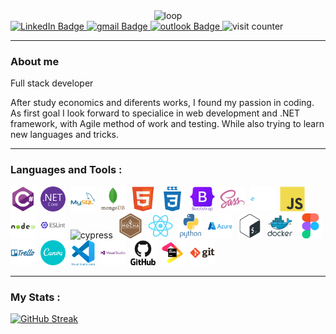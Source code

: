<div id="header" align='center'>
   <image src="https://2.bp.blogspot.com/-doC7QrLG408/VReRDZc3xMI/AAAAAAAAAO4/ANGgmLcmqdw/s1600/tumblr_mfadnnbR2H1qevo4io1_500.gif" alt="loop">
</div>

<div id="badges">
  <a href="https://www.linkedin.com/in/maximiliano-barrientos-nunez-964b03a7/">
    <img src="https://img.shields.io/badge/LinkedIn-blue??style=plastic&logo=LinkedIn&logoColor=white" alt="LinkedIn Badge"/>
  </a>
  <a href="mailto: elbodysathba@gmail.com">
    <img src="https://img.shields.io/badge/Gmail-D14836?style=plastic&logo=gmail&logoColor=white" alt="gmail Badge"/>
  </a>
  <a href="mailto: maximilianobarrientos@msn.com">
    <img src="https://img.shields.io/badge/Microsoft_Outlook-0078D4?style=plastic&logo=microsoft-outlook&logoColor=white" alt="outlook Badge"/>
  </a>
  <img src="https://komarev.com/ghpvc/?username=mabanu&style=flat-square&color=blue" alt="visit counter"/>
</div>

---

### About me

Full stack developer

After study economics and diferents works, I found my passion in coding.
As first goal I look forward to specialice in web development and .NET framework, with Agile method of work and testing. While also trying to learn new languages and tricks.

---

### Languages and Tools :

<div>
   <img src="https://github.com/devicons/devicon/blob/master/icons/csharp/csharp-original.svg" title="csharp" alt="csharp" width="40" height="40"/>&nbsp;
   <img src="https://github.com/devicons/devicon/blob/master/icons/dotnetcore/dotnetcore-original.svg" title="dotnet" alt="dotnet" width="40" height="40"/>&nbsp;
   <img src="https://github.com/devicons/devicon/blob/master/icons/mysql/mysql-original-wordmark.svg" title="MySQL"  alt="MySQL" width="40" height="40"/>&nbsp;
   <img src="https://github.com/devicons/devicon/blob/master/icons/mongodb/mongodb-original-wordmark.svg" title="mongodb" alt="mongodb" width="40" height="40"/>&nbsp;
   <img src="https://github.com/devicons/devicon/blob/master/icons/html5/html5-original.svg" title="HTML5" alt="HTML" width="40" height="40"/>&nbsp;
   <img src="https://github.com/devicons/devicon/blob/master/icons/css3/css3-plain-wordmark.svg"  title="CSS3" alt="CSS" width="40" height="40"/>&nbsp;
   <img src="https://github.com/devicons/devicon/blob/master/icons/bootstrap/bootstrap-original-wordmark.svg" title="bootstrap" alt="bootstrap" width="40" height="40"/>&nbsp;
  <img src="https://github.com/devicons/devicon/blob/master/icons/sass/sass-original.svg" title="sass" alt="sass" width="40" height="40"/>&nbsp;
  <img src="https://github.com/devicons/devicon/blob/master/icons/tailwindcss/tailwindcss-original-wordmark.svg" title="tailwindcss" alt="tailwindcss" width="40" height="40"/>&nbsp;
  <img src="https://github.com/devicons/devicon/blob/master/icons/javascript/javascript-original.svg" title="JavaScript" alt="JavaScript" width="40" height="40"/>&nbsp;
  <img src="https://github.com/devicons/devicon/blob/master/icons/nodejs/nodejs-original-wordmark.svg" title="NodeJS" alt="NodeJS" width="40" height="40"/>&nbsp;
  <img src="https://github.com/devicons/devicon/blob/master/icons/eslint/eslint-original-wordmark.svg" title="eslint" alt="eslint" width="40" height="40"/>&nbsp;
  <img src="https://github.com/simple-icons/simple-icons/blob/develop/icons/cypress.svg" title="cypress" alt="cypress" width="40" height="40"/>&nbsp;
  <img src="https://github.com/devicons/devicon/blob/master/icons/mocha/mocha-plain.svg" title="mocha" alt="mocha" width="40" height="40"/>&nbsp;
  <img src="https://github.com/devicons/devicon/blob/master/icons/react/react-original.svg" title="React" alt="React" width="40" height="40"/>&nbsp;
  <img src="https://github.com/devicons/devicon/blob/master/icons/python/python-original-wordmark.svg" title="python" alt="python" width="40" height="40"/>&nbsp;
  <img src="https://github.com/devicons/devicon/blob/master/icons/azure/azure-original-wordmark.svg" title="azure" alt="azure" width="40" height="40"/>&nbsp;
  <img src="https://github.com/devicons/devicon/blob/master/icons/bash/bash-original.svg" title="bash" alt="bash" width="40" height="40"/>&nbsp;
  <img src="https://github.com/devicons/devicon/blob/master/icons/docker/docker-original-wordmark.svg" title="docker" alt="docker" width="40" height="40"/>&nbsp;
  <img src="https://github.com/devicons/devicon/blob/master/icons/figma/figma-original.svg" title="figma" alt="figma" width="40" height="40"/>&nbsp;
  <img src="https://github.com/devicons/devicon/blob/master/icons/trello/trello-plain-wordmark.svg" title="trello" alt="trello" width="40" height="40"/>&nbsp;
  <img src="https://github.com/devicons/devicon/blob/master/icons/canva/canva-original.svg" title="canvas" alt="canvas" width="40" height="40"/>&nbsp;
  <img src="https://github.com/devicons/devicon/blob/master/icons/vscode/vscode-original-wordmark.svg" title="vsc" alt="vsc" width="40" height="40"/>&nbsp;
  <img src="https://github.com/devicons/devicon/blob/master/icons/visualstudio/visualstudio-plain-wordmark.svg" title="visual studio" alt="visual studio" width="40" height="40"/>&nbsp;
  <img src="https://github.com/devicons/devicon/blob/master/icons/github/github-original-wordmark.svg" title="github" alt="github" width="40" height="40"/>&nbsp;
  <img src="https://github.com/devicons/devicon/blob/master/icons/jetbrains/jetbrains-original.svg" title="jetbrain" alt="jetbrain" width="40" height="40"/>&nbsp;
  <img src="https://github.com/devicons/devicon/blob/master/icons/git/git-original-wordmark.svg" title="Git" **alt="Git" width="40" height="40"/>
</div>

---

### My Stats :

[![GitHub Streak](https://github-readme-streak-stats.herokuapp.com?user=mabanu&theme=highcontrast&date_format=M%20j%5B%2C%20Y%5D)](https://git.io/streak-stats)


